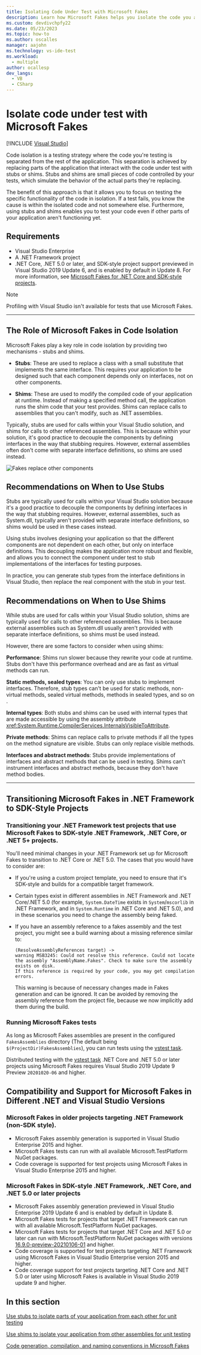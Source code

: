 ```yaml
---
title: Isolating Code Under Test with Microsoft Fakes
description: Learn how Microsoft Fakes helps you isolate the code you are testing by replacing other parts of the application with stubs or shims.
ms.custom: devdivchpfy22
ms.date: 05/23/2023
ms.topic: how-to
ms.author: oscalles
manager: aajohn
ms.technology: vs-ide-test
ms.workload: 
  - multiple
author: ocallesp
dev_langs: 
  - VB
  - CSharp
---
```

# Isolate code under test with Microsoft Fakes

 [!INCLUDE [Visual Studio](~/includes/applies-to-version/vs-windows-only.md)]

Code isolation is a testing strategy where the code you're testing is separated from the rest of the application. This separation is achieved by replacing parts of the application that interact with the code under test with stubs or shims. Stubs and shims are small pieces of code controlled by your tests, which simulate the behavior of the actual parts they're replacing.

The benefit of this approach is that it allows you to focus on testing the specific functionality of the code in isolation. If a test fails, you know the cause is within the isolated code and not somewhere else. Furthermore, using stubs and shims enables you to test your code even if other parts of your application aren't functioning yet.

## Requirements

- Visual Studio Enterprise
- A .NET Framework project
- .NET Core, .NET 5.0 or later, and SDK-style project support previewed in Visual Studio 2019 Update 6, and is enabled by default in Update 8. For more information, see [Microsoft Fakes for .NET Core and SDK-style projects](/visualstudio/releases/2019/release-notes#microsoft-fakes-for-net-core-and-sdk-style-projects).

> [!NOTE]
> Profiling with Visual Studio isn't available for tests that use Microsoft Fakes.
---
## The Role of Microsoft Fakes in Code Isolation

Microsoft Fakes play a key role in code isolation by providing two mechanisms - stubs and shims.

- **Stubs**: These are used to replace a class with a small substitute that implements the same interface. This requires your application to be designed such that each component depends only on interfaces, not on other components​​.

- **Shims**: These are used to modify the compiled code of your application at runtime. Instead of making a specified method call, the application runs the shim code that your test provides. Shims can replace calls to assemblies that you can't modify, such as .NET assemblies​​.

Typically, stubs are used for calls within your Visual Studio solution, and shims for calls to other referenced assemblies. This is because within your solution, it's good practice to decouple the components by defining interfaces in the way that stubbing requires. However, external assemblies often don't come with separate interface definitions, so shims are used instead.

![Fakes replace other components](../test/media/fakes-2.png)

## Recommendations on When to Use Stubs

Stubs are typically used for calls within your Visual Studio solution because it's a good practice to decouple the components by defining interfaces in the way that stubbing requires. However, external assemblies, such as System.dll, typically aren't provided with separate interface definitions, so shims would be used in these cases instead​​.

Using stubs involves designing your application so that the different components are not dependent on each other, but only on interface definitions. This decoupling makes the application more robust and flexible, and allows you to connect the component under test to stub implementations of the interfaces for testing purposes​​.

In practice, you can generate stub types from the interface definitions in Visual Studio, then replace the real component with the stub in your test.

## Recommendations on When to Use Shims

While stubs are used for calls within your Visual Studio solution, shims are typically used for calls to other referenced assemblies. This is because external assemblies such as System.dll usually aren't provided with separate interface definitions, so shims must be used instead.

However, there are some factors to consider when using shims:

**Performance**: Shims run slower because they rewrite your code at runtime. Stubs don't have this performance overhead and are as fast as virtual methods can run​​.

**Static methods, sealed types**: You can only use stubs to implement interfaces. Therefore, stub types can't be used for static methods, non-virtual methods, sealed virtual methods, methods in sealed types, and so on​​.

**Internal types**: Both stubs and shims can be used with internal types that are made accessible by using the assembly attribute  <xref:System.Runtime.CompilerServices.InternalsVisibleToAttribute>​.

**Private methods**: Shims can replace calls to private methods if all the types on the method signature are visible. Stubs can only replace visible methods​​.

**Interfaces and abstract methods**: Stubs provide implementations of interfaces and abstract methods that can be used in testing. Shims can't instrument interfaces and abstract methods, because they don't have method bodies.

---

## Transitioning Microsoft Fakes in .NET Framework to SDK-Style Projects
### Transitioning your .NET Framework test projects that use Microsoft Fakes to SDK-style .NET Framework, .NET Core, or .NET 5+ projects.

You'll need minimal changes in your .NET Framework set up for Microsoft Fakes to transition to .NET Core or .NET 5.0. The cases that you would have to consider are:

- If you're using a custom project template, you need to ensure that it's SDK-style and builds for a compatible target framework.
- Certain types exist in different assemblies in .NET Framework and .NET Core/.NET 5.0 (for example, `System.DateTime` exists in `System`/`mscorlib` in .NET Framework, and in `System.Runtime` in .NET Core and .NET 5.0), and in these scenarios you need to change the assembly being faked.
- If you have an assembly reference to a fakes assembly and the test project, you might see a build warning about a missing reference similar to:

  ```
  (ResolveAssemblyReferences target) ->
  warning MSB3245: Could not resolve this reference. Could not locate the assembly "AssemblyName.Fakes". Check to make sure the assembly exists on disk.
  If this reference is required by your code, you may get compilation errors.
  ```
  This warning is because of necessary changes made in Fakes generation and can be ignored. It can be avoided by removing the assembly reference from the project file, because we now implicitly add them during the build.

### Running Microsoft Fakes tests
As long as Microsoft Fakes assemblies are present in the configured `FakesAssemblies` directory (The default being `$(ProjectDir)FakesAssemblies`), you can run tests using the [vstest task](/azure/devops/pipelines/tasks/test/vstest?view=azure-devops&preserve-view=true).

Distributed testing with the [vstest task](/azure/devops/pipelines/tasks/test/vstest?view=azure-devops&preserve-view=true) .NET Core and .NET 5.0 or later projects using Microsoft Fakes requires Visual Studio 2019 Update 9 Preview `20201020-06` and higher.

## Compatibility and Support for Microsoft Fakes in Different .NET and Visual Studio Versions

### Microsoft Fakes in older projects targeting .NET Framework (non-SDK style).
- Microsoft Fakes assembly generation is supported in Visual Studio Enterprise 2015 and higher.
- Microsoft Fakes tests can run with all available Microsoft.TestPlatform NuGet packages.
- Code coverage is supported for test projects using Microsoft Fakes in Visual Studio Enterprise 2015 and higher.

### Microsoft Fakes in SDK-style .NET Framework, .NET Core, and .NET 5.0 or later projects
- Microsoft Fakes assembly generation previewed in Visual Studio Enterprise 2019 Update 6 and is enabled by default in Update 8.
- Microsoft Fakes tests for projects that target .NET Framework can run with all available Microsoft.TestPlatform NuGet packages.
- Microsoft Fakes tests for projects that target .NET Core and .NET 5.0 or later can run with Microsoft.TestPlatform NuGet packages with versions [16.9.0-preview-20210106-01](https://www.nuget.org/packages/Microsoft.TestPlatform/16.9.0-preview-20210106-01) and higher.
- Code coverage is supported for test projects targeting .NET Framework using Microsoft Fakes in Visual Studio Enterprise version 2015 and higher.
- Code coverage support for test projects targeting .NET Core and .NET 5.0 or later using Microsoft Fakes is available in Visual Studio 2019 update 9 and higher.


## In this section

[Use stubs to isolate parts of your application from each other for unit testing](../test/using-stubs-to-isolate-parts-of-your-application-from-each-other-for-unit-testing.md)

[Use shims to isolate your application from other assemblies for unit testing](../test/using-shims-to-isolate-your-application-from-other-assemblies-for-unit-testing.md)

[Code generation, compilation, and naming conventions in Microsoft Fakes](../test/code-generation-compilation-and-naming-conventions-in-microsoft-fakes.md)
